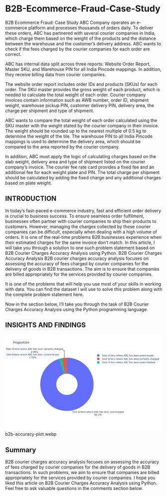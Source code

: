 # B2B-Ecommerce-Fraud-Case-Study
B2B Ecommerce Fraud: Case Study
ABC Company operates an e-commerce platform and processes thousands of orders daily. To deliver these orders, ABC has partnered with several courier companies in India, which charge them based on the weight of the products and the distance between the warehouse and the customer’s delivery address. ABC wants to check if the fees charged by the courier companies for each order are correct.

ABC has internal data split across three reports: Website Order Report, Master SKU, and Warehouse PIN for all India Pincode mappings. In addition, they receive billing data from courier companies.

The website order report includes order IDs and products (SKUs) for each order. The SKU master provides the gross weight of each product, which is needed to calculate the total weight of each order. Courier company invoices contain information such as AWB number, order ID, shipment weight, warehouse pickup PIN, customer delivery PIN, delivery area, the charge per shipment and type of shipment.

ABC wants to compare the total weight of each order calculated using the SKU master with the weight stated by the courier company in their invoice. The weight should be rounded up to the nearest multiple of 0.5 kg to determine the weight of the tile. The warehouse PIN to all India Pincode mappings is used to determine the delivery area, which should be compared to the area reported by the courier company.

In addition, ABC must apply the logic of calculating charges based on the slab weight, delivery area and type of shipment listed on the courier company’s invoice. The courier fee rate card provides a fixed fee and an additional fee for each weight plate and PIN. The total charge per shipment should be calculated by adding the fixed charge and any additional charges based on plate weight.

## INTRODUCTION
In today’s fast-paced e-commerce industry, fast and efficient order delivery is crucial to business success. To ensure seamless order fulfilment, businesses often partner with courier companies to ship their products to customers. However, managing the charges collected by these courier companies can be difficult, especially when dealing with a high volume of orders. It is one of the real-time problems B2B businesses experience when their estimated charges for the same invoice don’t match. In this article, I will take you through a solution to one such problem statement based on B2B Courier Charges Accuracy Analysis using Python.
B2B Courier Charges Accuracy Analysis
B2B courier charges accuracy analysis focuses on assessing the accuracy of fees charged by courier companies for the delivery of goods in B2B transactions. The aim is to ensure that companies are billed appropriately for the services provided by courier companies.

It is one of the problems that will help you use most of your skills in working with data. You can find the dataset I will use to solve this problem along with the complete problem statement here.

Now in the section below, I’ll take you through the task of B2B Courier Charges Accuracy Analysis using the Python programming language.


## INSIGHTS AND FINDINGS
![Outcome Visualization](b2b-accuracy-plot.webp)
b2b-accuracy-plot.webp

## Summary
B2B courier charges accuracy analysis focuses on assessing the accuracy of fees charged by courier companies for the delivery of goods in B2B transactions. In such problems, we aim to ensure that companies are billed appropriately for the services provided by courier companies. I hope you liked this article on B2B Courier Charges Accuracy Analysis using Python. Feel free to ask valuable questions in the comments section below.
